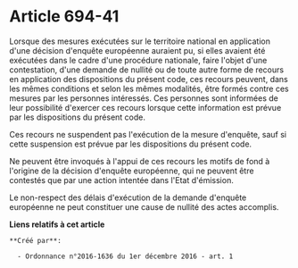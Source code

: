 # Article 694-41

Lorsque des mesures exécutées sur le territoire national en application  d'une décision d'enquête européenne auraient pu, si
elles avaient été  exécutées dans le cadre d'une procédure nationale, faire l'objet d'une  contestation, d'une demande de
nullité ou de toute autre forme de  recours en application des dispositions du présent code, ces recours  peuvent, dans les
mêmes conditions et selon les mêmes modalités, être  formés contre ces mesures par les personnes intéressés. Ces personnes
sont informées de leur possibilité d'exercer ces recours lorsque cette  information est prévue par les dispositions du
présent code. 

Ces recours ne suspendent pas l'exécution de la mesure d'enquête, sauf  si cette suspension est prévue par les dispositions
du présent code. 

Ne peuvent être invoqués à l'appui de ces recours les motifs de fond à  l'origine de la décision d'enquête européenne, qui ne
peuvent être  contestés que par une action intentée dans l'Etat d'émission. 

Le non-respect des délais d'exécution de la demande d'enquête  européenne ne peut constituer une cause de nullité des actes
accomplis.

**Liens relatifs à cet article**

	**Créé par**:

	  - Ordonnance n°2016-1636 du 1er décembre 2016 - art. 1
